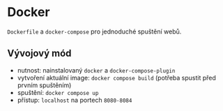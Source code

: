# Docker
`Dockerfile` a `docker-compose` pro jednoduché spuštění webů.

## Vývojový mód
- nutnost: nainstalovaný `docker` a `docker-compose-plugin`
- vytvoření aktuální image: `docker compose build` (potřeba spustit před prvním spuštěním)
- spuštění: `docker compose up`
- přístup: `localhost` na portech `8080-8084`
